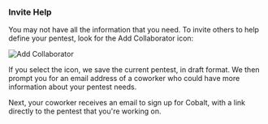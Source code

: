 ### Invite Help

You may not have all the information that you need. To invite others to help define your pentest,
look for the Add Collaborator icon:

![Add Collaborator](/gsg/Collaborator.png "Email someone within your company for help.")

If you select the icon, we save the current pentest, in draft format. We then prompt you for an
email address of a coworker who could have more information about your pentest needs.

Next, your coworker receives an email to sign up for Cobalt, with a link directly to the pentest
that you're working on.

